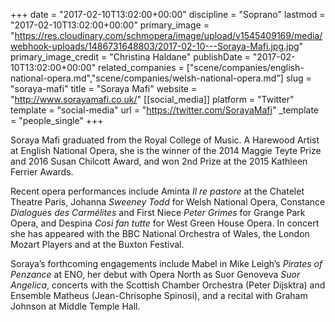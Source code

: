 +++
date = "2017-02-10T13:02:00+00:00"
discipline = "Soprano"
lastmod = "2017-02-10T13:02:00+00:00"
primary_image = "https://res.cloudinary.com/schmopera/image/upload/v1545409169/media/webhook-uploads/1486731648803/2017-02-10---Soraya-Mafi.jpg.jpg"
primary_image_credit = "Christina Haldane"
publishDate = "2017-02-10T13:02:00+00:00"
related_companies = ["scene/companies/english-national-opera.md","scene/companies/welsh-national-opera.md"]
slug = "soraya-mafi"
title = "Soraya Mafi"
website = "http://www.sorayamafi.co.uk/"
[[social_media]]
platform = "Twitter"
template = "social-media"
url = "https://twitter.com/SorayaMafi"
_template = "people_single"
+++

Soraya Mafi graduated from the Royal College of Music. A Harewood Artist at English National Opera, she is the winner of the 2014 Maggie Teyte Prize and 2016 Susan Chilcott Award, and won 2nd Prize at the 2015 Kathleen Ferrier Awards.

Recent opera performances include Aminta *Il re pastore* at the Chatelet Theatre Paris, Johanna *Sweeney Todd* for Welsh National Opera, Constance *Dialogues des Carmélites* and First Niece *Peter Grimes* for Grange Park Opera, and Despina *Così fan tutte* for West Green House Opera. In concert she has appeared with the BBC National Orchestra of Wales, the London Mozart Players and at the Buxton Festival.

Soraya’s forthcoming engagements include Mabel in Mike Leigh’s *Pirates of Penzance* at ENO, her debut with Opera North as Suor Genoveva *Suor Angelica*, concerts with the Scottish Chamber Orchestra (Peter Dijsktra) and Ensemble Matheus (Jean-Chrisophe Spinosi), and a recital with Graham Johnson at Middle Temple Hall.
